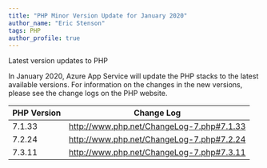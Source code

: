```yaml
---
title: "PHP Minor Version Update for January 2020" 
author_name: "Eric Stenson"
tags: PHP
author_profile: true
---
```

Latest version updates to PHP

In January 2020, Azure App Service will update the PHP stacks to the latest available versions. For information on the changes in the new versions, please see the change logs on the PHP website.

PHP Version | Change Log
-- | --
7.1.33 | http://www.php.net/ChangeLog-7.php#7.1.33
7.2.24 | http://www.php.net/ChangeLog-7.php#7.2.24
7.3.11 | http://www.php.net/ChangeLog-7.php#7.3.11

